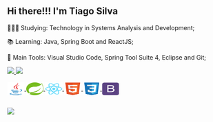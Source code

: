 ## Hi there!!! I'm Tiago Silva

 👨🏽‍🎓 Studying: Technology in Systems Analysis and Development;

📚 Learning: Java, Spring Boot and ReactJS;

🔨 Main Tools: Visual Studio Code, Spring Tool Suite 4, Eclipse and Git;

 <div>
  <a href="https://github.com/Tssa301">
  <img height="180em" src="https://github-readme-stats.vercel.app/api?username=Tssa301&show_icons=true&theme=chartreuse-dark&include_all_commits=true&count_private=true"/>
  <img height="180em" src="https://github-readme-stats.vercel.app/api/top-langs/?username=Tssa301&layout=compact&langs_count=7&theme=chartreuse-dark"/>
</div>
  
<div style="display: inline_block"><br>
  <img align="center" alt="Tiago-Jv" height="30" width="40" src="https://raw.githubusercontent.com/devicons/devicon/master/icons/java/java-original.svg">
  <img align="center" alt="Tiago-Sb" height="30" width="40" src="https://raw.githubusercontent.com/devicons/devicon/master/icons/spring/spring-original.svg">
  <img align="center" alt="Tiago-React" height="30" width="40" src="https://raw.githubusercontent.com/devicons/devicon/master/icons/react/react-original.svg">
  <img align="center" alt="Tiago-HTML" height="30" width="40" src="https://raw.githubusercontent.com/devicons/devicon/master/icons/html5/html5-original.svg">
  <img align="center" alt="Tiago-CSS" height="30" width="40" src="https://raw.githubusercontent.com/devicons/devicon/master/icons/css3/css3-original.svg">
  <img align="center" alt="Tiago-Python" height="30" width="40" src="https://raw.githubusercontent.com/devicons/devicon/master/icons/bootstrap/bootstrap-plain.svg">
</div>
  
  ##
  
<div>  
  <a href="https://www.linkedin.com/in/tiago-silva-301/" target="_blank"><img src="https://img.shields.io/badge/-LinkedIn-%230077B5?style=for-the-badge&logo=linkedin&logoColor=white" target="_blank"></a> 
</div>  

